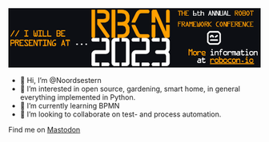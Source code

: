 <img src="RoboCon-Helsinki-2023-Github-Presenter.png"/>

- 👋 Hi, I’m @Noordsestern
- 👀 I’m interested in open source, gardening, smart home, in general everything implemented in Python.
- 🌱 I’m currently learning BPMN
- 💞️ I’m looking to collaborate on test- and process automation.

Find me on <a rel="me" href="https://fosstodon.org/@noordsestern">Mastodon</a>
<!---
Noordsestern/Noordsestern is a ✨ special ✨ repository because its `README.md` (this file) appears on your GitHub profile.
You can click the Preview link to take a look at your changes.
--->
